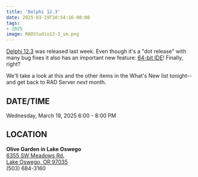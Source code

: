 ```yaml
---
title: 'Delphi 12.3'
date: 2025-03-19T10:54:16-08:00
tags: 
- 2025
image: RADStudio12-3_sm.png
---
```


[Delphi 12.3](https://docwiki.embarcadero.com/RADStudio/Athens/en/12_Athens_-_Release_3) was released last week. Even though it's a "dot release" with many bug fixes it also has an important new feature: [64-bit IDE](https://blogs.embarcadero.com/announcing-the-availability-of-rad-studio-12-3-athens/#64-bit_IDE_Initial_Release)! Finally, right?

<!--more-->

We'll take a look at this and the other items in the What's New list tonight--and get back to RAD Server *next* month.


## DATE/TIME ##

Wednesday, March 19, 2025
6:00 - 8:00 PM

## LOCATION ##

**Olive Garden in Lake Oswego**  
[6355 SW Meadows Rd.  
Lake Oswego, OR 97035](https://www.olivegarden.com/locations/or/lake-oswego/lake-oswego/1394)  
(503) 684-3160